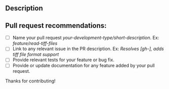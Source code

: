 ## Description


## Pull request recommendations:
- [ ] Name your pull request _your-development-type/short-description_. Ex: _feature/read-tiff-files_
- [ ] Link to any relevant issue in the PR description. Ex: _Resolves [gh-<number>], adds tiff file format support_
- [ ] Provide relevant tests for your feature or bug fix.
- [ ] Provide or update documentation for any feature added by your pull request.

Thanks for contributing!
